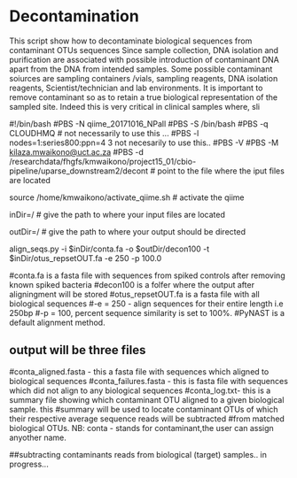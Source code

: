 # Decontamination
This script show how to decontaminate biological sequences from contaminant OTUs sequences
Since sample collection, DNA isolation and purification are associated with possible introduction of contaminant DNA apart from the DNA from intended samples. Some possible contaminant soiurces are sampling containers /vials, sampling reagents, DNA isolation reagents, Scientist/technician and lab environments. It is important to remove contaminant so as to retain a true biological representation of the sampled site. Indeed this is very critical in clinical samples where, sli


#!/bin/bash
#PBS -N qiime_20171016_NPall
#PBS -S /bin/bash
#PBS -q CLOUDHMQ # not necessarily to use this ...
#PBS -l nodes=1:series800:ppn=4 3 not necesarily to use this..
#PBS -V
#PBS -M kilaza.mwaikono@uct.ac.za
#PBS -d /researchdata/fhgfs/kmwaikono/project15_01/cbio-pipeline/uparse_downstream2/decont # point to the file where the iput files are located

source /home/kmwaikono/activate_qiime.sh # activate the qiime

inDir=/  # give the path to where your input files are located

outDir=/ # give the path to where your output should be directed


align_seqs.py -i $inDir/conta.fa -o $outDir/decon100 -t $inDir/otus_repsetOUT.fa -e 250 -p 100.0

#conta.fa is a fasta file with sequences from spiked controls after removing known spiked bacteria
#decon100 is a  folfer where the output after aligningment will be stored
#otus_repsetOUT.fa is a fasta file with all biological sequences
#-e = 250  - align sequences for their entire length i.e 250bp
#-p = 100, percent sequence similarity is set to 100%.
#PyNAST is a default alignment method.

## output will be three files
#conta_aligned.fasta - this a fasta file with sequences which aligned to biological sequences
#conta_failures.fasta - this is fasta file with sequences which did not align to any biological sequences
#conta_log.txt- this is a summary file showing which contaminant OTU aligned to a given biological sample. this
#summary will be used to locate contaminant OTUs of which their respective average sequence reads will be subtracted
#from matched biological OTUs. NB: conta - stands for contaminant,the user can assign anyother name.

##subtracting contaminants reads from biological (target) samples.. in progress...

